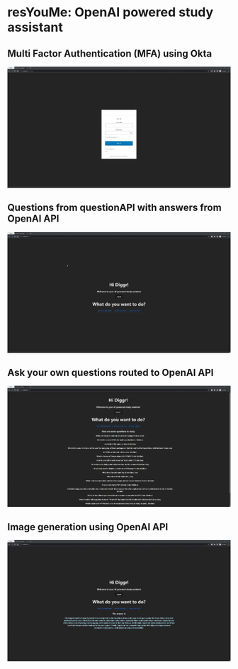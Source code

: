 # resYouMe: OpenAI powered study assistant

## Multi Factor Authentication (MFA) using Okta
![signin](public/signin.gif)

## Questions from questionAPI with answers from OpenAI API
![get questions](public/get_questions.gif)

## Ask your own questions routed to OpenAI API
![ask a question](public/ask_question.gif)

## Image generation using OpenAI API
![get picture](public/get_picture.gif)
